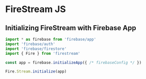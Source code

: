 # FireStream JS

## Initializing FireStream with Firebase App
```js
import * as firebase from 'firebase/app'
import 'firebase/auth'
import 'firebase/firestore'
import { Fire } from 'firestream'

const app = firebase.initializeApp({ /* firebaseConfig */ })

Fire.Stream.initialize(app)
```
